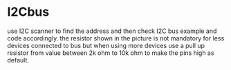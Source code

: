 # I2Cbus
use I2C scanner to find the address and then check I2C bus example and code accordingly.
the resistor shown in the picture is not mandatory for less devices connected to bus but when using more devices use a pull up resistor from value between 2k ohm to 10k ohm to make the pins high as default.
